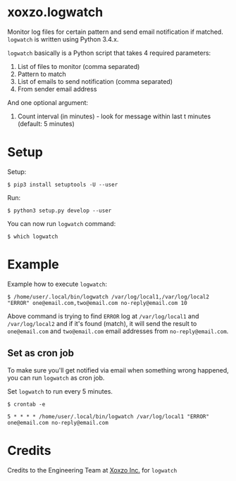 # xoxzo.logwatch

Monitor log files for certain pattern and send email notification if matched.
`logwatch` is written using Python 3.4.x.

`logwatch` basically is a Python script that takes 4 required parameters:

1. List of files to monitor (comma separated)
2. Pattern to match
3. List of emails to send notification (comma separated)
4. From sender email address

And one optional argument:

1. Count interval (in minutes) - look for message within last t minutes
   (default: 5 minutes)

# Setup

Setup:

```
$ pip3 install setuptools -U --user
```

Run:

```
$ python3 setup.py develop --user
```

You can now run `logwatch` command:

```
$ which logwatch
```

# Example

Example how to execute `logwatch`:

```
$ /home/user/.local/bin/logwatch /var/log/local1,/var/log/local2 "ERROR" one@email.com,two@email.com no-reply@email.com 10
```

Above command is trying to find `ERROR` log at `/var/log/local1` and
`/var/log/local2` and if it's found (match), it will send the result to
`one@email.com` and `two@email.com` email addresses from `no-reply@email.com`.

## Set as cron job

To make sure you'll get notified via email when something wrong happened,
you can run `logwatch` as cron job.

Set `logwatch` to run every 5 minutes.

```
$ crontab -e
```

```
5 * * * * /home/user/.local/bin/logwatch /var/log/local1 "ERROR" one@email.com no-reply@email.com
```

# Credits

Credits to the Engineering Team at <a href="https://info.xoxzo.com/en/">Xoxzo Inc.</a> for `logwatch`
